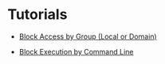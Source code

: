 # Tutorials

- [Block Access by Group (Local or Domain)](./Tutorials/Block%20Access%20by%20Group%20(Local%20or%20Domain))

- [Block Execution by Command Line](./Tutorials/Block%20Execution%20by%20Command%20Line)
